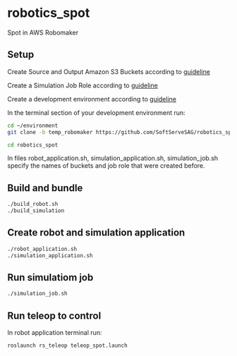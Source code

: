 # robotics_spot
Spot in AWS Robomaker

## Setup 

Create Source and Output Amazon S3 Buckets according to [guideline](https://docs.aws.amazon.com/robomaker/latest/dg/application-create-simjob.html) 

Create a Simulation Job Role according to [guideline](https://docs.aws.amazon.com/robomaker/latest/dg/application-create-simjob.html) 

Create a development environment according to [guideline](https://docs.aws.amazon.com/robomaker/latest/dg/gs-build.html)

In the terminal section of your development environment run:
```bash
cd ~/environment
git clone -b temp_robomaker https://github.com/SoftServeSAG/robotics_spot.git

cd robotics_spot
```
In files robot_application.sh, simulation_application.sh, simulation_job.sh specify the names of buckets and job role that were created before.

## Build and bundle
```bash
./build_robot.sh
./build_simulation
```

## Create robot and simulation application
```bash
./robot_application.sh
./simulation_application.sh
```

## Run simulatiom  job
```bash
./simulation_job.sh
```

## Run teleop to control
In robot application terminal run:

```bash
roslaunch rs_teleop teleop_spot.launch
```

